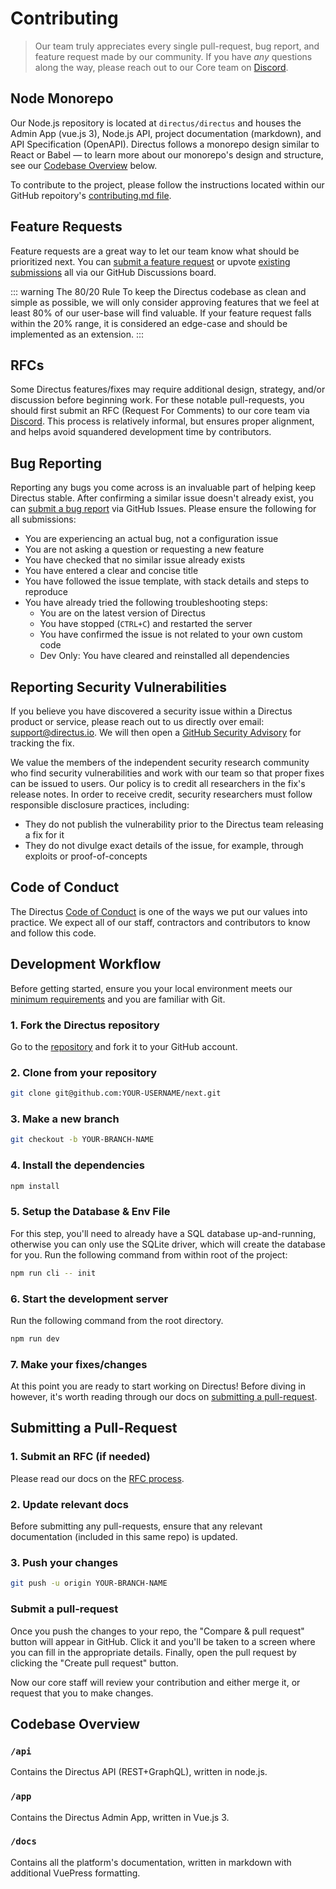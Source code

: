 # Contributing

> Our team truly appreciates every single pull-request, bug report, and feature request made by our
> community. If you have _any_ questions along the way, please reach out to our Core team on
> [Discord](https://directus.chat).

## Node Monorepo

Our Node.js repository is located at `directus/directus` and houses the Admin App (vue.js 3),
Node.js API, project documentation (markdown), and API Specification (OpenAPI). Directus follows a
monorepo design similar to React or Babel — to learn more about our monorepo's design and structure,
see our [Codebase Overview](#codebase-overview) below.

To contribute to the project, please follow the instructions located within our GitHub repoitory's
[contributing.md file](https://github.com/directus/directus/blob/main/contributing.md).

<!-- ::: tip PHP API Port
While the Node.js version of Directus defines the official specification and is
our team's primary focus, we also support a community-lead PHP API port in Laravel. This secondary
codebase is located in a separate git repository at [`directus/php`](#).
::: -->

## Feature Requests

Feature requests are a great way to let our team know what should be prioritized next. You can
[submit a feature request](https://github.com/directus/directus/discussions/category_choices) or
upvote [existing submissions](https://github.com/directus/directus/discussions) all via our GitHub
Discussions board.

::: warning The 80/20 Rule To keep the Directus codebase as clean and simple as possible, we will
only consider approving features that we feel at least 80% of our user-base will find valuable. If
your feature request falls within the 20% range, it is considered an edge-case and should be
implemented as an extension. :::

## RFCs

Some Directus features/fixes may require additional design, strategy, and/or discussion before
beginning work. For these notable pull-requests, you should first submit an RFC (Request For
Comments) to our core team via [Discord](https://directus.chat). This process is relatively
informal, but ensures proper alignment, and helps avoid squandered development time by contributors.

## Bug Reporting

Reporting any bugs you come across is an invaluable part of helping keep Directus stable. After
confirming a similar issue doesn't already exist, you can
[submit a bug report](https://github.com/directus/directus/issues/new) via GitHub Issues. Please
ensure the following for all submissions:

-   You are experiencing an actual bug, not a configuration issue
-   You are not asking a question or requesting a new feature
-   You have checked that no similar issue already exists
-   You have entered a clear and concise title
-   You have followed the issue template, with stack details and steps to reproduce
-   You have already tried the following troubleshooting steps:
    -   You are on the latest version of Directus
    -   You have stopped (`CTRL+C`) and restarted the server
    -   You have confirmed the issue is not related to your own custom code
    -   Dev Only: You have cleared and reinstalled all dependencies

## Reporting Security Vulnerabilities

If you believe you have discovered a security issue within a Directus product or service, please
reach out to us directly over email: [support@directus.io](mailto:support@directus.io). We will then
open a [GitHub Security Advisory](https://github.com/directus/directus/security/advisories) for
tracking the fix.

We value the members of the independent security research community who find security
vulnerabilities and work with our team so that proper fixes can be issued to users. Our policy is to
credit all researchers in the fix's release notes. In order to receive credit, security researchers
must follow responsible disclosure practices, including:

-   They do not publish the vulnerability prior to the Directus team releasing a fix for it
-   They do not divulge exact details of the issue, for example, through exploits or
    proof-of-concepts

## Code of Conduct

The Directus [Code of Conduct](https://github.com/directus/directus/blob/main/code_of_conduct.md) is
one of the ways we put our values into practice. We expect all of our staff, contractors and
contributors to know and follow this code.

## Development Workflow

Before getting started, ensure you your local environment meets our
[minimum requirements](/guides/installation/cli) and you are familiar with Git.

### 1. Fork the Directus repository

Go to the [repository](https://github.com/directus/directus) and fork it to your GitHub account.

### 2. Clone from your repository

```bash
git clone git@github.com:YOUR-USERNAME/next.git
```

### 3. Make a new branch

```bash
git checkout -b YOUR-BRANCH-NAME
```

### 4. Install the dependencies

```bash
npm install
```

### 5. Setup the Database & Env File

For this step, you'll need to already have a SQL database up-and-running, otherwise you can only use
the SQLite driver, which will create the database for you. Run the following command from within
root of the project:

```bash
npm run cli -- init
```

### 6. Start the development server

Run the following command from the root directory.

```bash
npm run dev
```

### 7. Make your fixes/changes

At this point you are ready to start working on Directus! Before diving in however, it's worth
reading through our docs on [submitting a pull-request](#Submitting-a-Pull-Request).

## Submitting a Pull-Request

### 1. Submit an RFC (if needed)

Please read our docs on the [RFC process](#rfcs).

### 2. Update relevant docs

Before submitting any pull-requests, ensure that any relevant documentation (included in this same
repo) is updated.

### 3. Push your changes

```bash
git push -u origin YOUR-BRANCH-NAME
```

### Submit a pull-request

Once you push the changes to your repo, the "Compare & pull request" button will appear in GitHub.
Click it and you'll be taken to a screen where you can fill in the appropriate details. Finally,
open the pull request by clicking the "Create pull request" button.

Now our core staff will review your contribution and either merge it, or request that you to make
changes.

## Codebase Overview

### `/api`

Contains the Directus API (REST+GraphQL), written in node.js.

### `/app`

Contains the Directus Admin App, written in Vue.js 3.

### `/docs`

Contains all the platform's documentation, written in markdown with additional VuePress formatting.
